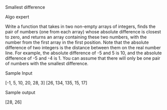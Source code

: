 Smallest difference

Algo expert

Write a function that takes in two non-empty arrays of integers, finds the
pair of numbers (one from each array) whose absolute difference is closest to
zero, and returns an array containing these two numbers, with the number from
the first array in the first position.
Note that the absolute difference of two integers is the distance between
them on the real number line. For example, the absolute difference of -5 and 5
is 10, and the absolute difference of -5 and -4 is 1.
You can assume that there will only be one pair of numbers with the smallest
difference.

Sample Input

[-1, 5, 10, 20, 28, 3]
[26, 134, 135, 15, 17]

Sample output

[28, 26]